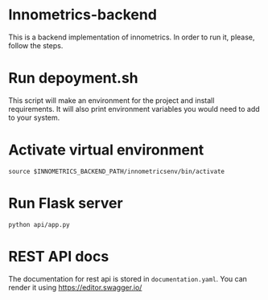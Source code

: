 # Innometrics-backend
This is a backend implementation of innometrics. In order to run it, please, follow the steps.
# Run depoyment.sh
This script will make an environment for the project and install requirements. It will also print environment variables you would need to add to your system.

# Activate virtual environment
`source $INNOMETRICS_BACKEND_PATH/innometricsenv/bin/activate`

# Run Flask server
`python api/app.py`

# REST API docs
The documentation for rest api is stored in `documentation.yaml`.
You can render it using <https://editor.swagger.io/>
